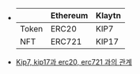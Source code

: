 - |       | Ethereum | Klaytn |
  | --    | --     | --    |
  | Token | ERC20  | KIP7  |
  | NFT   | ERC721 | KIP17 |
- [Kip7, kip17과 erc20, erc721 과의 관계](https://forum.klaytn.com/t/kip7-kip17-erc20-erc721/212)